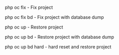 php oc fix - Fix project

php oc fix bd - Fix project with database dump

php oc up - Restore project

php oc up bd - Restore project with database dump

php oc up bd hard - hard reset and restore project
